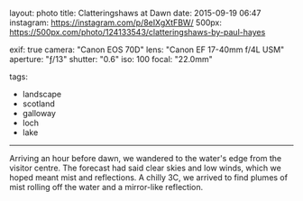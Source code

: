 layout: photo
title: Clatteringshaws at Dawn
date: 2015-09-19 06:47
instagram: https://instagram.com/p/8eIXgXtFBW/
500px: https://500px.com/photo/124133543/clatteringshaws-by-paul-hayes

exif: true
camera: "Canon EOS 70D"
lens: "Canon EF 17-40mm f/4L USM"
aperture: "ƒ/13"
shutter: "0.6"
iso: 100
focal: "22.0mm"

tags:
  - landscape
  - scotland
  - galloway
  - loch
  - lake
---

Arriving an hour before dawn, we wandered to the water's edge from the visitor centre. The forecast had said clear skies and low winds, which we hoped meant mist and reflections. A chilly 3C, we arrived to find plumes of mist rolling off the water and a mirror-like reflection.
